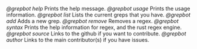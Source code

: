 *@grepbot help*
Prints the help message.
*@grepbot usage*
Prints the usage information.
*@grepbot list*
Lists the current greps that you have.
*@grepbot add <regex>*
Adds a new grep.
*@grepbot remove <regex>*
Removes a regex.
*@grepbot syntax*
Prints the help information for regex, and the rust regex engine.
*@grepbot source*
Links to the github if you want to contribute.
*@grepbot author*
Links to the main contributor(s) if you have issues.
